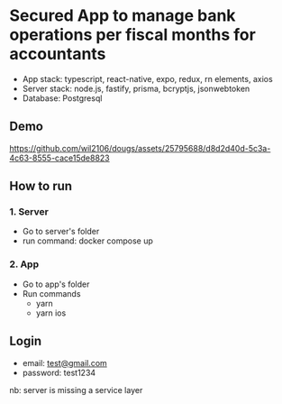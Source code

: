 # Secured App to manage bank operations per fiscal months for accountants

- App stack: typescript, react-native, expo, redux, rn elements, axios
- Server stack: node.js, fastify, prisma, bcryptjs, jsonwebtoken
- Database: Postgresql

## Demo


https://github.com/wil2106/dougs/assets/25795688/d8d2d40d-5c3a-4c63-8555-cace15de8823



## How to run
### 1. Server
- Go to server's folder
- run command: docker compose up
### 2. App
- Go to app's folder
- Run commands
  - yarn
  - yarn ios

## Login
 - email: test@gmail.com
 - password: test1234

nb: server is missing a service layer
